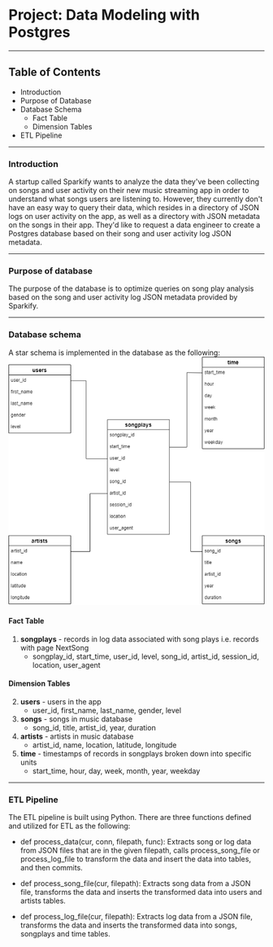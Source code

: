 # Project: Data Modeling with Postgres
***

## Table of Contents
* Introduction
* Purpose of Database
* Database Schema
    * Fact Table
    * Dimension Tables
* ETL Pipeline
***

### Introduction
A startup called Sparkify wants to analyze the data they've been collecting on songs and user activity on their new music streaming app in order to understand what songs users are listening to. However, they currently don't have an easy way to query their data, which resides in a directory of JSON logs on user activity on the app, as well as a directory with JSON metadata on the songs in their app. They'd like to request a data engineer to create a Postgres database based on their song and user activity log JSON metadata.
***

### Purpose of database
The purpose of the database is to optimize queries on song play analysis based on the song and user activity log JSON metadata provided by Sparkify. 
***

### Database schema
A star schema is implemented in the database as the following:
![](SongPlayAnalysis.png)

#### Fact Table
1. **songplays** - records in log data associated with song plays i.e. records with page NextSong
    * songplay_id, start_time, user_id, level, song_id, artist_id, session_id, location, user_agent
    
#### Dimension Tables
2. **users** - users in the app
    * user_id, first_name, last_name, gender, level
3. **songs** - songs in music database
    * song_id, title, artist_id, year, duration
4. **artists** - artists in music database
    * artist_id, name, location, latitude, longitude
5. **time** - timestamps of records in songplays broken down into specific units
    * start_time, hour, day, week, month, year, weekday
***

### ETL Pipeline
The ETL pipeline is built using Python. There are three functions defined and utilized for ETL as the following:
* def process_data(cur, conn, filepath, func):
Extracts song or log data from JSON files that are in the given filepath, calls process_song_file or process_log_file to transform the data and insert the data into tables, and then commits. 

* def process_song_file(cur, filepath):
Extracts song data from a JSON file, transforms the data and inserts the transformed data into users and artists tables.

* def process_log_file(cur, filepath):
Extracts log data from a JSON file, transforms the data and inserts the transformed data into songs, songplays and time tables.
